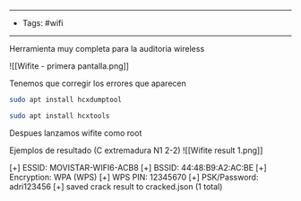 

----
- Tags: #wifi
----

Herramienta muy completa para la auditoria wireless


![[Wifite - primera pantalla.png]]

Tenemos que corregir los errores que aparecen 

```sh fold:"Corregir hcxdumptool"
sudo apt install hcxdumptool
```

```sh fold:"Corregir hcxtools"
sudo apt install hcxtools
```

Despues lanzamos wifite como root

Ejemplos de resultado (C extremadura N1 2-2)
![[Wifite result 1.png]]

[+]        ESSID: MOVISTAR-WIFI6-ACB8
 [+]        BSSID: 44:48:B9:A2:AC:BE
 [+]   Encryption: WPA (WPS)
 [+]      WPS PIN: 12345670
 [+] PSK/Password: adri123456
 [+] saved crack result to cracked.json (1 total)
